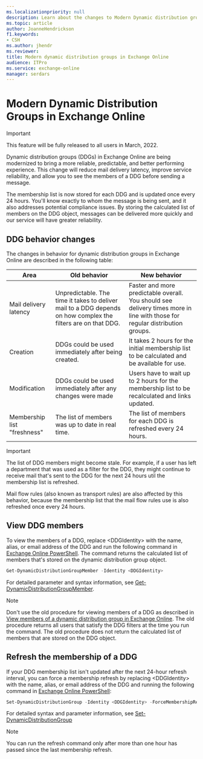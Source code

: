 ```yaml
---
ms.localizationpriority: null
description: Learn about the changes to Modern Dynamic distribution groups in Exchange Online.
ms.topic: article
author: JoanneHendrickson
f1.keywords:
- CSH
ms.author: jhendr
ms.reviewer:
title: Modern dynamic distribution groups in Exchange Online
audience: ITPro
ms.service: exchange-online
manager: serdars
---
```

# Modern Dynamic Distribution Groups in Exchange Online

> [!IMPORTANT]
> This feature will be fully released to all users in March, 2022.

Dynamic distribution groups (DDGs) in Exchange Online are being modernized to bring a more reliable, predictable, and better performing experience. This change will reduce mail delivery latency, improve service reliability, and allow you to see the members of a DDG before sending a message.

The membership list is now stored for each DDG and is updated once every 24 hours. You'll know exactly to whom the message is being sent, and it also addresses potential compliance issues. By storing the calculated list of members on the DDG object, messages can be delivered more quickly and our service will have greater reliability.

## DDG behavior changes

The changes in behavior for dynamic distribution groups in Exchange Online are described in the following table:

|Area|Old behavior|New behavior|
|---|---|---|
|Mail delivery latency|Unpredictable. The time it takes to deliver mail to a DDG depends on how complex the filters are on that DDG.|Faster and more predictable overall. You should see delivery times more in line with those for regular distribution groups.|
|Creation|DDGs could be used immediately after being created. |It takes 2 hours for the initial membership list to be calculated and be available for use.|
|Modification|DDGs could be used immediately after any changes were made|Users have to wait up to 2 hours for the membership list to be recalculated and links updated.|
|Membership list "freshness"|The list of members was up to date in real time.|The list of members for each DDG is refreshed every 24 hours.|

> [!IMPORTANT]
> The list of DDG members might become stale. For example, if a user has left a department that was used as a filter for the DDG, they might continue to receive mail that's sent to the DDG for the next 24 hours util the membership list is refreshed.
>
> Mail flow rules (also known as transport rules) are also affected by this behavior, because the membership list that the mail flow rules use is also refreshed once every 24 hours.

## View DDG members

To view the members of a DDG, replace \<DDGIdentity\> with the name, alias, or email address of the DDG and run the following command in [Exchange Online PowerShell](/powershell/exchange/connect-to-exchange-online-powershell). The command returns the calculated list of members that's stored on the dynamic distribution group object.

```PowerShell
Get-DynamicDistributionGroupMember -Identity <DDGIdentity>
```

For detailed parameter and syntax information, see [Get-DynamicDistributionGroupMember](/powershell/module/exchange/get-dynamicdistributiongroupmember).

> [!NOTE]
> Don't use the old procedure for viewing members of a DDG as described in [View members of a dynamic distribution group in Exchange Online](/exchange/recipients-in-exchange-online/manage-dynamic-distribution-groups/view-group-members). The old procedure returns all users that satisfy the DDG filters at the time you run the command. The old procedure does not return the calculated list of members that are stored on the DDG object.

## Refresh the membership of a DDG

If your DDG membership list isn't updated after the next 24-hour refresh interval, you can force a membership refresh by replacing \<DDGIdentity\> with the name, alias, or email address of the DDG and running the following command in [Exchange Online PowerShell](/powershell/exchange/connect-to-exchange-online-powershell):

```PowerShell
Set-DynamicDistributionGroup -Identity <DDGIdentity> -ForceMembershipRefresh
```

For detailed syntax and parameter information, see [Set-DynamicDistributionGroup](/powershell/module/exchange/set-dynamicdistributiongroup)

> [!NOTE]
> You can run the refresh command only after more than one hour has passed since the last membership refresh.
